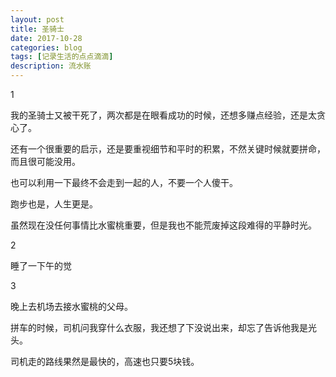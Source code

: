 ```yaml
---
layout: post
title: 圣骑士
date: 2017-10-28
categories: blog
tags: [记录生活的点点滴滴]
description: 流水账
---
```


1 

我的圣骑士又被干死了，两次都是在眼看成功的时候，还想多赚点经验，还是太贪心了。

还有一个很重要的启示，还是要重视细节和平时的积累，不然关键时候就要拼命，而且很可能没用。

也可以利用一下最终不会走到一起的人，不要一个人傻干。

跑步也是，人生更是。

虽然现在没任何事情比水蜜桃重要，但是我也不能荒废掉这段难得的平静时光。

2

睡了一下午的觉

3

晚上去机场去接水蜜桃的父母。

拼车的时候，司机问我穿什么衣服，我还想了下没说出来，却忘了告诉他我是光头。

司机走的路线果然是最快的，高速也只要5块钱。

